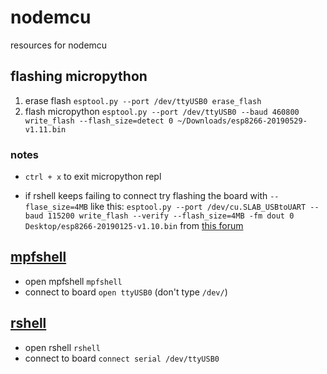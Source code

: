 # nodemcu
resources for nodemcu

## flashing micropython

1. erase flash `esptool.py --port /dev/ttyUSB0 erase_flash`
2. flash micropython `esptool.py --port /dev/ttyUSB0 --baud 460800 write_flash --flash_size=detect 0 ~/Downloads/esp8266-20190529-v1.11.bin`

### notes
- `ctrl + x` to exit micropython repl

- if rshell keeps failing to connect try flashing the board with `--flase_size=4MB` like this: 
  `esptool.py --port /dev/cu.SLAB_USBtoUART --baud 115200 write_flash --verify --flash_size=4MB -fm dout 0 Desktop/esp8266-20190125-v1.10.bin` from [this forum](https://forum.micropython.org/viewtopic.php?f=2&t=5951&start=10)

## [mpfshell](https://github.com/wendlers/mpfshell)
- open mpfshell `mpfshell`
- connect to board `open ttyUSB0` (don't type `/dev/`)

## [rshell](https://github.com/dhylands/rshell)
- open rshell `rshell`
- connect to board `connect serial /dev/ttyUSB0`
